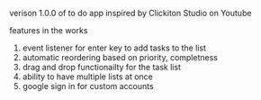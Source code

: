 verison 1.0.0 of to do app
inspired by Clickiton Studio on Youtube

features in the works
1. event listener for enter key to add tasks to the list
2. automatic reordering based on priority, completness
3. drag and drop functionailty for the task list
4. ability to have multiple lists at once
5. google sign in for custom accounts
